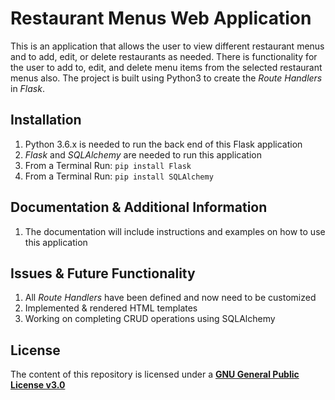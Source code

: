 # Restaurant Menus Web Application
This is an application that allows the user to view different restaurant menus and to add, edit, or delete restaurants as needed. There is functionality for the user to add to, edit, and delete menu items from the selected restaurant menus also. The project is built using Python3 to create the _Route Handlers_ in _Flask_.

## Installation
1. Python 3.6.x is needed to run the back end of this Flask application
2. *Flask* and *SQLAlchemy* are needed to run this application
3. From a Terminal Run: `pip install Flask`
4. From a Terminal Run: `pip install SQLAlchemy`

## Documentation & Additional Information
1. The documentation will include instructions and examples on how to use this application

## Issues & Future Functionality
1. All _Route Handlers_ have been defined and now need to be customized
2. Implemented & rendered HTML templates
3. Working on completing CRUD operations using SQLAlchemy

## License
The content of this repository is licensed under a [**GNU General Public License v3.0**](https://choosealicense.com/licenses/gpl-3.0)

